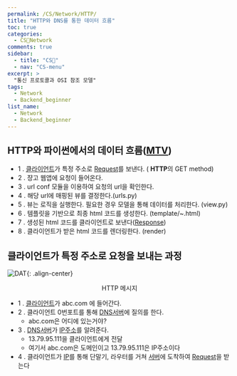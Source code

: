 ```yaml
---
permalink: /CS/Network/HTTP/
title: "HTTP와 DNS를 통한 데이터 흐름"
toc: true
categories:
  - CS🐰Network
comments: true
sidebar:
  - title: "CS🐰"
  - nav: "CS-menu"
excerpt: >
  "통신 프로토콜과 OSI 참조 모델"
tags:
  - Network
  - Backend_beginner
list_name:
  - Network
  - Backend_beginner
---
```




## HTTP와 파이썬에서의 데이터 흐름([MTV](https://chanyoung-dev.github.io/Web/Backend/Backend_beginner/MTV/))
- 1 . [클라이언트](https://chanyoung-dev.github.io/CS/Network/HTTP/#클라이언트란)가 특정 주소로 [Request](#클라이언트가-특정-주소로-요청을-보내는-과정)를 보낸다. ( **HTTP**의 GET method)
- 2 . 쟝고 웹앱에 요청이 들어온다.
- 3 . url conf 모듈을 이용하여 요청의 url을 확인한다. 
- 4 . 해당 url에 매핑된 뷰를 결정한다.(urls.py) 
- 5 . 뷰는 로직을 실행한다. 필요한 경우 모델을 통해 데이터를 처리한다. (view.py)
- 6 . 템플릿을 기반으로 최종 html 코드를 생성한다. (template/~.html)
- 7 . 생성된 html 코드를 클라이언트로 보낸다([Response](https://chanyoung-dev.github.io/CS/Network/HTTP/#Response))
- 8 . 클라이언트가 받은 html 코드를 렌더링한다. (render)



## 클라이언트가 특정 주소로 요청을 보내는 과정
![DAT]({{site.baseurl}}/assets/images/CS/HTTPDNS.jpg){: .align-center}
<figcaption align="center">HTTP 메시지</figcaption>

- 1 . [클라이언트](https://chanyoung-dev.github.io/CS/Network/HTTP/#클라이언트란)가 abc.com 에 들어간다.
- 2 . 클라이언트 0번포트를 통해 [DNS서버](https://chanyoung-dev.github.io/CS/Network/TCPIP/#DNS서버)에 질의를 한다.
  - abc.com은 어디에 있는거야?
- 3 . [DNS서버](https://chanyoung-dev.github.io/CS/Network/TCPIP/#2-비연결형--udp)가 [IP주소](https://chanyoung-dev.github.io/CS/Network/IP/)를 알려준다.
  - 13.79.95.111을 클라이언트에게 전달
  - 여기서 abc.com은 도메인이고 13.79.95.111은 IP주소이다
- 4 . 클라이언트가 [IP](https://chanyoung-dev.github.io/CS/Network/IP/)를 통해 단말기, 라우터를 거쳐 [서버](https://chanyoung-dev.github.io/CS/Network/HTTP/#서버란)에 도착하여 [Request](https://chanyoung-dev.github.io/CS/Network/HTTP/#Request)을 받는다